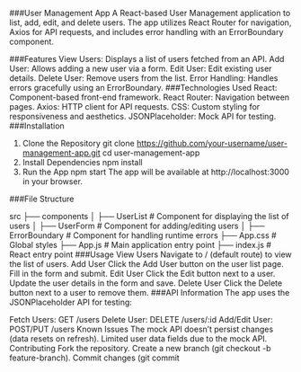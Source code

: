 ###User Management App
A React-based User Management application to list, add, edit, and delete users. The app utilizes React Router for navigation, Axios for API requests, and includes error handling with an ErrorBoundary component.

###Features
View Users: Displays a list of users fetched from an API.
Add User: Allows adding a new user via a form.
Edit User: Edit existing user details.
Delete User: Remove users from the list.
Error Handling: Handles errors gracefully using an ErrorBoundary.
###Technologies Used
React: Component-based front-end framework.
React Router: Navigation between pages.
Axios: HTTP client for API requests.
CSS: Custom styling for responsiveness and aesthetics.
JSONPlaceholder: Mock API for testing.
###Installation
1. Clone the Repository
git clone https://github.com/your-username/user-management-app.git
cd user-management-app
2. Install Dependencies
npm install
3. Run the App
npm start
The app will be available at http://localhost:3000 in your browser.

###File Structure

src
├── components
│   ├── UserList          # Component for displaying the list of users
│   ├── UserForm          # Component for adding/editing users
│   ├── ErrorBoundary     # Component for handling runtime errors
├── App.css               # Global styles
├── App.js                # Main application entry point
├── index.js              # React entry point
###Usage
View Users
Navigate to / (default route) to view the list of users.
Add User
Click the Add User button on the user list page.
Fill in the form and submit.
Edit User
Click the Edit button next to a user.
Update the user details in the form and save.
Delete User
Click the Delete button next to a user to remove them.
###API Information
The app uses the JSONPlaceholder API for testing:

Fetch Users: GET /users
Delete User: DELETE /users/:id
Add/Edit User: POST/PUT /users
Known Issues
The mock API doesn’t persist changes (data resets on refresh).
Limited user data fields due to the mock API.
Contributing
Fork the repository.
Create a new branch (git checkout -b feature-branch).
Commit changes (git commit 
